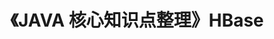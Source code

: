 ---
title: 《JAVA 核心知识点整理》HBase
tag: 
  - JAVA核心知识点整理
  - hide
categories:
  - 读书笔记
  - JAVA核心知识点整理
---